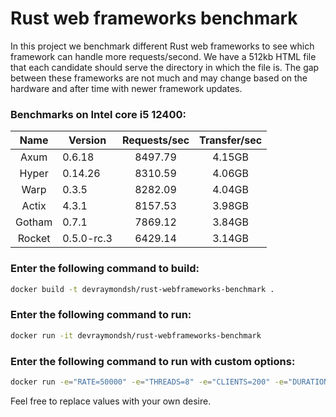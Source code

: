 # Rust web frameworks benchmark

In this project we benchmark different Rust web frameworks to see which framework can handle more requests/second. We have a 512kb HTML file that each candidate should serve the directory in which the file is. The gap between these frameworks are not much and may change based on the hardware and after time with newer framework updates.

### Benchmarks on Intel core i5 12400:
|  Name  | Version    | Requests/sec | Transfer/sec |
|:------:|------------|:------------:|:------------:|
| Axum   | 0.6.18     |    8497.79   |    4.15GB   |
| Hyper  | 0.14.26    |    8310.59   |    4.06GB   |
| Warp   | 0.3.5      |    8282.09   |    4.04GB   |
| Actix  | 4.3.1      |    8157.53   |    3.98GB   |
| Gotham | 0.7.1      |    7869.12   |    3.84GB   |
| Rocket | 0.5.0-rc.3 |    6429.14   |    3.14GB   |

### Enter the following command to build:
```bash
docker build -t devraymondsh/rust-webframeworks-benchmark .
```
### Enter the following command to run:
```bash
docker run -it devraymondsh/rust-webframeworks-benchmark
```
### Enter the following command to run with custom options:
```bash
docker run -e="RATE=50000" -e="THREADS=8" -e="CLIENTS=200" -e="DURATION=10" -it devraymondsh/rust-webframeworks-benchmark
```
Feel free to replace values with your own desire.
